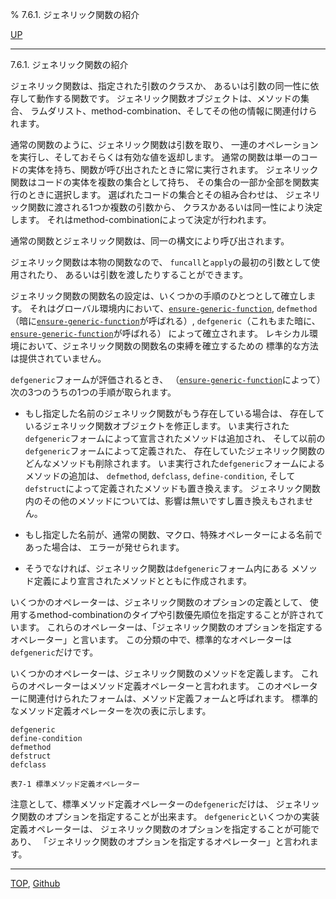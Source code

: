 % 7.6.1. ジェネリック関数の紹介

[UP](7.6.html)  

---

7.6.1. ジェネリック関数の紹介


ジェネリック関数は、指定された引数のクラスか、
あるいは引数の同一性に依存して動作する関数です。
ジェネリック関数オブジェクトは、メソッドの集合、
ラムダリスト、method-combination、そしてその他の情報に関連付けられます。

通常の関数のように、ジェネリック関数は引数を取り、
一連のオペレーションを実行し、そしておそらくは有効な値を返却します。
通常の関数は単一のコードの実体を持ち、関数が呼び出されたときに常に実行されます。
ジェネリック関数はコードの実体を複数の集合として持ち、
その集合の一部か全部を関数実行のときに選択します。
選ばれたコードの集合とその組み合わせは、
ジェネリック関数に渡される1つか複数の引数から、
クラスかあるいは同一性により決定します。
それはmethod-combinationによって決定が行われます。

通常の関数とジェネリック関数は、同一の構文により呼び出されます。

ジェネリック関数は本物の関数なので、
`funcall`と`apply`の最初の引数として使用されたり、
あるいは引数を渡したりすることができます。

ジェネリック関数の関数名の設定は、いくつかの手順のひとつとして確立します。
それはグローバル環境内において、[`ensure-generic-function`](7.7.ensure-generic-function.html),
`defmethod`（暗に[`ensure-generic-function`](7.7.ensure-generic-function.html)が呼ばれる）,
`defgeneric`（これもまた暗に、[`ensure-generic-function`](7.7.ensure-generic-function.html)が呼ばれる）
によって確立されます。
レキシカル環境において、ジェネリック関数の関数名の束縛を確立するための
標準的な方法は提供されていません。

`defgeneric`フォームが評価されるとき、
（[`ensure-generic-function`](7.7.ensure-generic-function.html)によって）次の3つのうちの1つの手順が取られます。

- もし指定した名前のジェネリック関数がもう存在している場合は、
存在しているジェネリック関数オブジェクトを修正します。
いま実行された`defgeneric`フォームによって宣言されたメソッドは追加され、
そして以前の`defgeneric`フォームによって定義された、
存在していたジェネリック関数のどんなメソッドも削除されます。
いま実行された`defgeneric`フォームによるメソッドの追加は、
`defmethod`, `defclass`, `define-condition`,
 そして`defstruct`によって定義されたメソッドも置き換えます。
ジェネリック関数内のその他のメソッドについては、影響は無いですし置き換えもされません。

- もし指定した名前が、通常の関数、マクロ、特殊オペレーターによる名前であった場合は、
エラーが発せられます。

- そうでなければ、ジェネリック関数は`defgeneric`フォーム内にある
メソッド定義により宣言されたメソッドとともに作成されます。

いくつかのオペレーターは、ジェネリック関数のオプションの定義として、
使用するmethod-combinationのタイプや引数優先順位を指定することが許されています。
これらのオペレーターは、「ジェネリック関数のオプションを指定するオペレーター」と言います。
この分類の中で、標準的なオペレーターは`defgeneric`だけです。

いくつかのオペレーターは、ジェネリック関数のメソッドを定義します。
これらのオペレーターはメソッド定義オペレーターと言われます。
このオペレーターに関連付けられたフォームは、メソッド定義フォームと呼ばれます。
標準的なメソッド定義オペレーターを次の表に示します。

```
defgeneric
define-condition
defmethod
defstruct
defclass

表7-1 標準メソッド定義オペレーター
```

注意として、標準メソッド定義オペレーターの`defgeneric`だけは、
ジェネリック関数のオプションを指定することが出来ます。
`defgeneric`といくつかの実装定義オペレーターは、
ジェネリック関数のオプションを指定することが可能であり、
「ジェネリック関数のオプションを指定するオペレーター」と言われます。


---
[TOP](index.html),  [Github](https://github.com/nptcl/npt-japanese)


